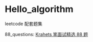 # Hello_algorithm

leetcode 配套题集

88_questions: [Krahets 笔面试精选 88 题](https://leetcode.cn/studyplan/selected-coding-interview/)

